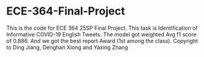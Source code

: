 # ECE-364-Final-Project
This is the code for ECE 364 25SP Final Project. This task is Identification of Informative COVID-19 English Tweets. The model got weighted Avg f1 score of 0.886. And we got the best report Award (1st among the class). Copyright to Ding Jiang, Denghan Xiong and Yaxing Zhang

